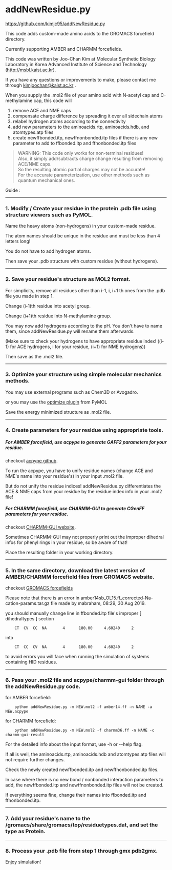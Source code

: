 addNewResidue.py
================

<https://github.com/kimjc95/addNewResidue.py>

This code adds custom-made amino acids to the GROMACS forcefield directory. 

Currently supporting AMBER and CHARMM forcefields.

This code was written by Joo-Chan Kim at Molecular Synthetic Biology Laboratory in Korea Advanced Institute of Science and Technology (<http://msbl.kaist.ac.kr>).

If you have any questions or improvements to make, please contact me through <kimjoochan@kaist.ac.kr> .

When you supply the .mol2 file of your amino acid with N-acetyl cap and C-methylamine cap, this code will
1. remove ACE and NME caps
2. compensate charge difference by spreading it over all sidechain atoms
3. relabel hydrogen atoms according to the connectivity
4. add new parameters to the aminoacids.rtp, aminoacids.hdb, and atomtypes.atp files
5. create newffbonded.itp, newffnonbonded.itp files if there is any new parameter to add to ffbonded.itp and ffnonbonded.itp files

>WARNING: This code only works for non-terminal residues!    
>Also, it simply add/subtracts charge change resulting from removing ACE/NME caps.    
>So the resulting atomic partial charges may not be accurate!    
>For the accurate parameterization, use other methods such as quantum mechanical ones.

Guide :

*****

### 1. Modify / Create your residue in the protein .pdb file using structure viewers such as PyMOL.

Name the heavy atoms (non-hydrogens) in your custom-made residue.

The atom names should be unique in the residue and must be less than 4 letters long!

You do not have to add hydrogen atoms.

Then save your .pdb structure with custom residue (without hydrogens).

*****

### 2. Save your residue's structure as MOL2 format.

For simplicity, remove all residues other than i-1, i, i+1 th ones from the .pdb file you made in step 1.

Change (i-1)th residue into acetyl group.

Change (i+1)th residue into N-methylamine group.

You may now add hydrogens according to the pH. You don't have to name them, since addNewResidue.py will rename them afterwards.

(Make sure to check your hydrogens to have appropriate residue index! ((i-1) for ACE hydrogens, i for your residue, (i+1) for NME hydrogens))

Then save as the .mol2 file.

*****

### 3. Optimize your structure using simple molecular mechanics methods.

You may use external programs such as Chem3D or Avogadro.

or you may use the [optimize plugin](https://pymolwiki.org/index.php/Optimize) from PyMOL 

Save the energy minimized structure as .mol2 file.

*****

### 4. Create parameters for your residue using appropriate tools.

##### For AMBER forcefield, use acpype to generate GAFF2 parameters for your residue.

checkout [acpype github](https://github.com/alanwilter/acpype).

To run the acpype, you have to unify residue names (change ACE and NME's name into your residue's) in your input .mol2 file.

But do not unify the residue indices!    addNewResidue.py differentiates the ACE & NME caps from your residue by the residue index info in your .mol2 file!

##### For CHARMM forcefield, use CHARMM-GUI to generate CGenFF parameters for your residue.

checkout [CHARMM-GUI website](https://charmm-gui.org/).

Sometimes CHARMM-GUI may not properly print out the improper dihedral infos for phenyl rings in your residue, so be aware of that!

Place the resulting folder in your working directory.

*****

### 5. In the same directory, download the latest version of AMBER/CHARMM forcefield files from GROMACS website.

checkout [GROMACS forcefields](https://www.gromacs.org/Downloads/User_contributions/Force_fields)

Please note that there is an error in amber14sb_OL15.ff_corrected-Na-cation-params.tar.gz file made by mabraham, 08:29, 30 Aug 2019.

you should manually change line in ffbonded.itp file's improper [ dihedraltypes ] section 

        CT  CV  CC  NA       4      180.00     4.60240     2
        
into

        CT  CC  CV  NA       4      180.00     4.60240     2

to avoid errors you will face when running the simulation of systems containing HID residues.

*****

### 6. Pass your .mol2 file and acpype/charmm-gui folder through the addNewResidue.py code.

for AMBER forcefield:

        python addNewResidue.py -m NEW.mol2 -f amber14.ff -n NAME -a NEW.acpype
        
for CHARMM forcefield:
        
        python addNewResidue.py -m NEW.mol2 -f charmm36.ff -n NAME -c charmm-gui-result

For the detailed info about the input format, use -h or --help flag.

If all is well, the aminoacids.rtp, aminoacids.hdb and atomtypes.atp files will not require further changes.

Check the newly created newffbonded.itp and newffnonbonded.itp files.

In case where there is no new bond / nonbonded interaction parameters to add, the newffbonded.itp and newffnonbonded.itp files will not be created.

If everything seems fine, change their names into ffbonded.itp and ffnonbonded.itp.

*****

### 7. Add your residue's name to the /gromacs/share/gromacs/top/residuetypes.dat, and set the type as Protein.

*****

### 8. Process your .pdb file from step 1 through gmx pdb2gmx.

Enjoy simulation!
 
